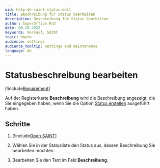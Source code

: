 ```yaml
---
uid: help-de-saint-status-edit
title: Beschreibung für Status bearbeiten
description: Beschreibung für Status bearbeiten
author: SuperOffice RnD
date: 06.29.2022
keywords: Verkauf, SAINT
topic: howto
audience: settings
audience_tooltip: Settings and maintenance
language: de
---
```


# Statusbeschreibung bearbeiten

[!include[Requirement](../includes/note-saint-req.md)]

Auf der Registerkarte **Beschreibung** wird die Beschreibung angezeigt, die Sie eingegeben haben, wenn Sie die Option [Status erstellen][1] ausgeführt haben.

## Schritte

<!-- markdownlint-disable-file MD029 -->
1. [!include[Open SAINT](includes/open-saint-select-tab.md)]

1. Wählen Sie in der Statusliste den Status aus, dessen Beschreibung Sie bearbeiten möchten.

1. Bearbeiten Sie den Text im Feld **Beschreibung**.

<!-- Referenced links -->
[1]: create-status.md

<!-- Referenced images -->
